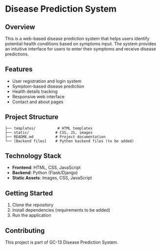# Disease Prediction System

## Overview
This is a web-based disease prediction system that helps users identify potential health conditions based on symptoms input. The system provides an intuitive interface for users to enter their symptoms and receive disease predictions.

## Features
- User registration and login system
- Symptom-based disease prediction
- Health details tracking
- Responsive web interface
- Contact and about pages

## Project Structure
```
├── templates/          # HTML templates
├── static/            # CSS, JS, images
├── README.md          # Project documentation
└── [Backend files]    # Python backend files (to be added)
```

## Technology Stack
- **Frontend**: HTML, CSS, JavaScript
- **Backend**: Python (Flask/Django)
- **Static Assets**: Images, CSS, JavaScript

## Getting Started
1. Clone the repository
2. Install dependencies (requirements to be added)
3. Run the application

## Contributing
This project is part of GC-13 Disease Prediction System.
